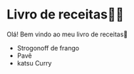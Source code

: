 # Livro de receitas:man_cook:

Olá! Bem vindo ao meu livro de receitas:wave:

- Strogonoff de frango
- Pavê
- katsu Curry